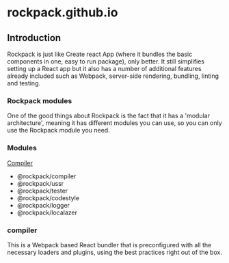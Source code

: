 # rockpack.github.io

## Introduction

Rockpack is just like Create react App (where it bundles the basic components in one, easy to run package), only better. It still simplifies setting up a React app but it also has a number of additional features already included such as Webpack, server-side rendering, bundling, linting and testing.

### Rockpack modules

One of the good things about Rockpack is the fact that it has a 'modular architecture', meaning it has different modules you can use, so you can only use the Rockpack module you need.

### Modules

[Compiler](#compiler)

- @rockpack/compiler
- @rockpack/ussr
- @rockpack/tester
- @rockpack/codestyle
- @rockpack/logger
- @rockpack/localazer

### compiler

This is a Webpack based React bundler that is preconfigured with all the necessary loaders and plugins, using the best practices right out of the box.
